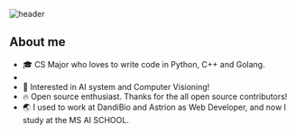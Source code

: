 ![header](https://capsule-render.vercel.app/api?type=waving&text=Hello%20I'm%TaeYoun(Jack)!&height=200&reversal=true&color=gradient&fontSize=40&fontAlignY=40)

<h2>About me</h2>
<ul>
  <li>🎓 CS Major who loves to write code in Python, C++ and Golang.</li>
  <li></li>
  <li>📖 Interested in AI system and Computer Visioning!</li>

  <li>🔥 Open source enthusiast. Thanks for the all open source contributors!</li>

  <li>🌏 I used to work at DandiBio and Astrion as Web Developer, and now I study at the MS AI SCHOOL.</li>
</ul>

<!---
kweont0211/kweont0211 is a ✨ special ✨ repository because its `README.md` (this file) appears on your GitHub profile.
You can click the Preview link to take a look at your changes.
--->

